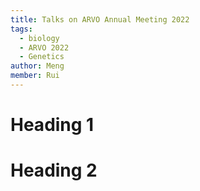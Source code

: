 ```yaml
---
title: Talks on ARVO Annual Meeting 2022
tags:
  - biology
  - ARVO 2022
  - Genetics
author: Meng
member: Rui
---
```


# Heading 1


# Heading 2



